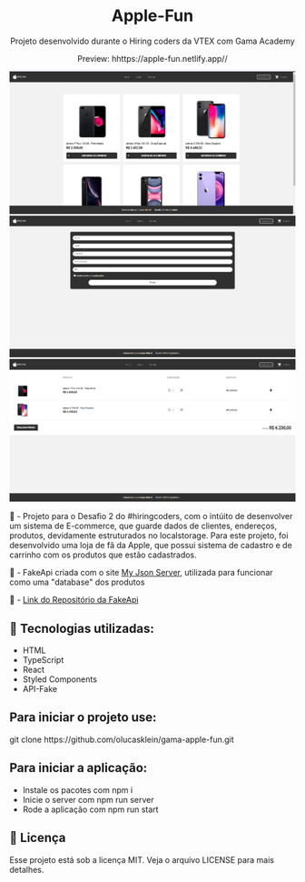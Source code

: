 <h1 align="center">Apple-Fun</h1>
<p align="center">Projeto desenvolvido durante o Hiring coders da VTEX com Gama Academy</p>
<p align="center">Preview: hhttps://apple-fun.netlify.app//</p>
<img src="./apple-fun1.png">
<img src="./apple-fun2.png">
<img src="./apple-fun3.png">

📖 - Projeto para o Desafio 2 do #hiringcoders, com o intúito de desenvolver um sistema de E-commerce, que guarde dados de clientes, endereços, produtos, devidamente
estruturados no localstorage. Para este projeto, foi desenvolvido uma loja de fã da Apple, que possui sistema de cadastro e de carrinho com os produtos que estão cadastrados.

📖 - FakeApi criada com o site <a href="https://my-json-server.typicode.com/">My Json Server</a>, utilizada para funcionar como uma "database" dos produtos

📖 - <a href="https://github.com/olucasklein/gama-apple-fun-fakeapi">Link do Repositório da FakeApi</a>  

<h2>🚀 Tecnologias utilizadas: </h2>

- HTML
- TypeScript
- React
- Styled Components
- API-Fake

<h2>Para iniciar o projeto use: </h2>
git clone https://github.com/olucasklein/gama-apple-fun.git

<h2>Para iniciar a aplicação:</h2>

- Instale os pacotes com npm i
- Inicie o server com npm run server
- Rode a aplicação com npm run start

<h2>📝 Licença</h2>
Esse projeto está sob a licença MIT. Veja o arquivo LICENSE para mais detalhes.
